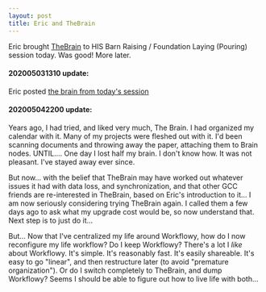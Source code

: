 ```yaml
---
layout: post
title: Eric and TheBrain
---
```


Eric brought [TheBrain](http://thebrain.com) to HIS Barn Raising /
Foundation Laying (Pouring) session today. Was good! More later.

#### 202005031310 update:
Eric posted [the brain from today's session](https://bra.in/4vNAaz)

#### 202005042200 update: 
Years ago, I had tried, and liked very much, The
Brain. I had organized my calendar with it. Many of my projects were
fleshed out with it. I'd been scanning documents and throwing away the
paper, attaching them to Brain nodes. UNTIL.... One day I lost half my
brain. I don't know how. It was not pleasant. I've stayed away ever
since.

But now... with the belief that TheBrain may have worked out whatever
issues it had with data loss, and synchronization, and that other GCC
friends are re-interested in TheBrain, based on Eric's introduction to
it... I am now seriously considering trying TheBrain again. I called
them a few days ago to ask what my upgrade cost would be, so now
understand that. Next step is to just do it...

But... Now that I've centralized my life around Workflowy, how do I
now reconfigure my life workflow? Do I keep Workflowy? There's a lot I
*like* about Workflowy. It's simple. It's reasonably fast. It's easily
shareable. It's easy to go "linear", and then restructure later (to
avoid "premature organization"). Or do I switch completely to
TheBrain, and dump Workflowy? Seems I should be able to figure out how
to live life with both...